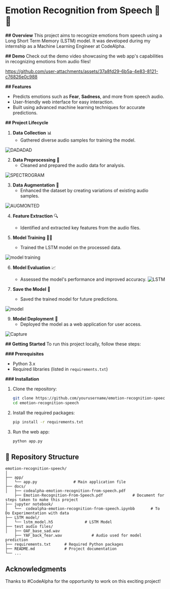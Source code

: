 

# **Emotion Recognition from Speech 🎤💬**

**## Overview**
This project aims to recognize emotions from speech using a Long Short Term Memory (LSTM) model. It was developed during my internship as a Machine Learning Engineer at CodeAlpha.

**## Demo**
Check out the demo video showcasing the web app's capabilities in recognizing emotions from audio files!


https://github.com/user-attachments/assets/37a8fd29-6b5a-4e83-8121-c76826e0c988



**## Features**
- Predicts emotions such as **Fear**, **Sadness**, and more from speech audio.
- User-friendly web interface for easy interaction.
- Built using advanced machine learning techniques for accurate predictions.

**## Project Lifecycle**
1. **Data Collection** 📊
   - Gathered diverse audio samples for training the model.

![DADADAD](https://github.com/user-attachments/assets/a79d6113-a975-4d5a-8f0b-f35c360c3319)


2. **Data Preprocessing** 🧹
   - Cleaned and prepared the audio data for analysis.

![SPECTROGRAM](https://github.com/user-attachments/assets/8264e14d-9de5-4aa8-b178-919eaeaca29e)



3. **Data Augmentation** 🔄
   - Enhanced the dataset by creating variations of existing audio samples.
  
![AUGMONTED](https://github.com/user-attachments/assets/1a922a3e-a4a1-474f-8a43-f1144610d8a5)


4. **Feature Extraction** 🔍
   - Identified and extracted key features from the audio files.
  

5. **Model Training** 🏋️‍♂️
   - Trained the LSTM model on the processed data.

![model training](https://github.com/user-attachments/assets/a8a5131a-7812-4f8a-9203-de8772447584)


6. **Model Evaluation** 📈
   - Assessed the model's performance and improved accuracy.
![LSTM](https://github.com/user-attachments/assets/9e7d373c-9f86-4c2e-91e9-5f0c01ca553d)


7. **Save the Model** 💾
   - Saved the trained model for future predictions.

![model](https://github.com/user-attachments/assets/f7743b4b-11a3-4adf-813a-b00265ed82ef)


9. **Model Deployment** 🚀
   - Deployed the model as a web application for user access.

![Capture](https://github.com/user-attachments/assets/a6452e2e-b8b5-4a5a-969e-16a2310e0747)


**## Getting Started**
To run this project locally, follow these steps:

**### Prerequisites**
- Python 3.x
- Required libraries (listed in `requirements.txt`)

**### Installation**
1. Clone the repository:
   ```bash
   git clone https://github.com/yourusername/emotion-recognition-speech.git
   cd emotion-recognition-speech
   ```

2. Install the required packages:
   ```bash
   pip install -r requirements.txt
   ```

3. Run the web app:
   ```bash
   python app.py
   ```

## **📁 Repository Structure**
```
emotion-recognition-speech/
│
├── app/
│   └── app.py                # Main application file
├── docs/
│   ├── codealpha-emotion-recognition-from-speech.pdf
    ├── Emotion-Recognition-From-Speech.pdf             # Document for steps taken to make this project
├── jupyter notebook/
│   └──  codealpha-emotion-recognition-from-speech.ipynbb       # To Do Experimentation with data
├── LSTM model/
│   └── lstm_model.h5              # LSTM Model
├── test audio files/
│   ├── OAF_base_sad.wav
    ├── YAF_back_fear.wav             # Audio used for model prediction
├── requirements.txt      # Required Python packages
├── README.md             # Project documentation
└── ...
```


## Acknowledgments
Thanks to #CodeAlpha for the opportunity to work on this exciting project!


